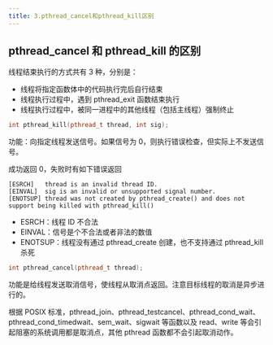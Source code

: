 ```yaml
---
title: 3.pthread_cancel和pthread_kill区别
---
```


## pthread_cancel 和 pthread_kill 的区别

线程结束执行的方式共有 3 种，分别是：

- 线程将指定函数体中的代码执行完后自行结束
- 线程执行过程中，遇到 pthread_exit 函数结束执行
- 线程执行过程中，被同一进程中的其他线程（包括主线程）强制终止

```c++
int pthread_kill(pthread_t thread, int sig);
```

功能：向指定线程发送信号。如果信号为 0，则执行错误检查，但实际上不发送信号。

成功返回 0，失败时有如下错误返回

```
[ESRCH]   thread is an invalid thread ID.
[EINVAL]  sig is an invalid or unsupported signal number.
[ENOTSUP] thread was not created by pthread_create() and does not support being killed with pthread_kill()
```

- ESRCH：线程 ID 不合法
- EINVAL：信号是个不合法或者非法的数值
- ENOTSUP：线程没有通过 pthread_create 创建，也不支持通过 pthread_kill 杀死

```c++
int pthread_cancel(pthread_t thread);
```

功能是给线程发送取消信号，使线程从取消点返回。注意目标线程的取消是异步进行的。

根据 POSIX 标准，pthread_join、pthread_testcancel、pthread_cond_wait、pthread_cond_timedwait、sem_wait、sigwait 等函数以及 read、write 等会引起阻塞的系统调用都是取消点，其他 pthread 函数都不会引起取消动作。